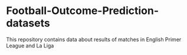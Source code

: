# Football-Outcome-Prediction-datasets
This repository contains data about results of matches in English Primer League and La Liga
